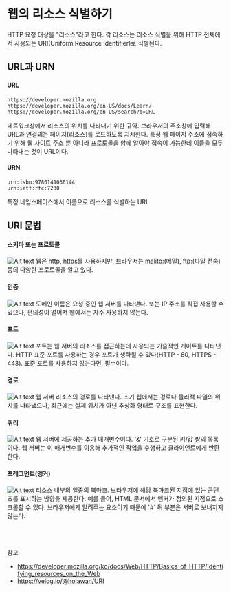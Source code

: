 # 웹의 리소스 식별하기
HTTP 요청 대상을 "리소스"라고 한다. 각 리소스는 리소스 식별을 위해 HTTP 전체에서 사용되는 URI(Uniform Resource Identifier)로 식별된다.

## URL과 URN
#### URL
```
https://developer.mozilla.org
https://developer.mozilla.org/en-US/docs/Learn/
https://developer.mozilla.org/en-US/search?q=URL
```
네트워크상에서 리소스의 위치를 나타내기 위한 규약.
브라우저의 주소창에 입력해 URL과 연결괴는 페이지(리소스)를 로드하도록 지시한다.
특정 웹 페이지 주소에 접속하기 위해 웹 사이트 주소 뿐 아니라 프로토콜을 함께 알아야 접속이 가능한데 이들을 모두 나타내는 것이 URL이다. 
#### URN
```
urn:isbn:9780141036144
urn:ietf:rfc:7230
```
특정 네임스페이스에서 이름으로 리소스를 식별하는 URI

## URI 문법
#### 스키마 또는 프로토콜 
![Alt text](image.png)
웹은 http, https를 사용하지만, 브라우저는 malito:(메일), ftp:(파일 전송) 등의 다양한 프로토콜을 알고 있다. 
#### 인증
![Alt text](image-1.png)
도메인 이름은 요청 중인 웹 서버를 나타낸다. 또는 IP 주소를 직접 사용할 수 있으나, 편의성이 떨어져 웹에서는 자주 사용하지 않는다.
#### 포트
![Alt text](image-2.png)
포트는 웹 서버의 리소스를 접근하는데 사용되는 기술적인 게이트를 나타낸다. HTTP 표준 포트를 사용하는 경우 포트가 생략될 수 있다(HTTP - 80, HTTPS - 443). 표준 포트를 사용하지 않는다면, 필수이다.
#### 경로
![Alt text](image-3.png)
웹 서버 리소스의 경로를 나타낸다. 초기 웹에서는 경로다 물리적 파일의 위치를 나타냈으나, 최근에는 실제 위치가 아닌 추상화 형태로 구조를 표현한다.
#### 쿼리
![Alt text](image-5.png)
웹 서버에 제공하는 추가 매개변수이다. '&' 기호로 구분된 키/값 쌍의 목록이다. 웹 서버는 이 매개변수를 이용해 추가적인 작업을 수행하고 클라이언트에게 반환한다. 
#### 프레그먼트(앵커)
![Alt text](image-6.png)
리소스 내부의 일종의 북마크. 브라우저에 해당 북마크된 지점에 있는 콘텐츠를 표시하는 방향을 제공한다. 예를 들어, HTML 문서에서 앵커가 정의된 지점으로 스크롤할 수 있다. 브라우저에게 알려주는 요소이기 때문에 '#' 뒤 부분은 서버로 보내지지 않는다. 


</br></br></br>
참고 
- https://developer.mozilla.org/ko/docs/Web/HTTP/Basics_of_HTTP/Identifying_resources_on_the_Web
- https://velog.io/@holawan/URI